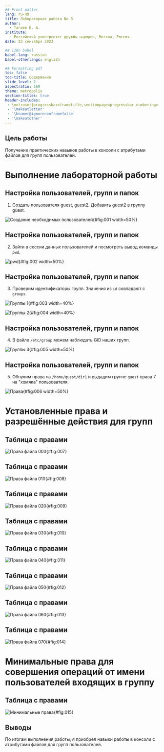 ```yaml
---
## Front matter
lang: ru-RU
title: Лабораторная работа No 3.
author:
  - Тагиев Б. А.
institute:
  - Российский университет дружбы народов, Москва, Россия
date: 23 сентября 2023

## i18n babel
babel-lang: russian
babel-otherlangs: english

## Formatting pdf
toc: false
toc-title: Содержание
slide_level: 2
aspectratio: 169
theme: metropolis
section-titles: true
header-includes:
 - \metroset{progressbar=frametitle,sectionpage=progressbar,numbering=fraction}
 - '\makeatletter'
 - '\beamer@ignorenonframefalse'
 - '\makeatother'
---
```


## Цель работы

Получение практических навыков работы в консоли с атрибутами файлов для групп пользователей.

# Выполнение лабораторной работы

## Настройка пользователей, групп и папок

1. Создать пользователя guest, guest2. Добавить guest2 в группу guest. 

![Создание необходимых пользователей](image/2.png){#fig:001 width=50%}

## Настройка пользователей, групп и папок

2. Зайти в сессии данных пользователей и посмотреть вывод команды `pwd`.

![pwd](image/3.png){#fig:002 width=50%}

## Настройка пользователей, групп и папок

3. Проверим идентификаторы групп. Значения из `id` совпадают с `groups`.

![Группы 1](image/4.png){#fig:003 width=40%}

![Группы 2](image/5.png){#fig:004 width=40%}

## Настройка пользователей, групп и папок

4. В файле `/etc/group` можем наблюдать GID наших групп.

![Группы 3](image/6.png){#fig:005 width=50%}

## Настройка пользователей, групп и папок

5. Обнулим права на `/home/guest/dir1` и выдадим группе `guest` права 7 на "хомяка" пользователя.

![Права](image/7.png){#fig:006 width=50%}

# Установленные права и разрешённые действия для групп

## Таблица с правами

![Права файла 000](image/t1.png){#fig:007} 

## Таблица с правами

![Права файла 010](image/t2.png){#fig:008} 

## Таблица с правами

![Права файла 020](image/t3.png){#fig:009} 

## Таблица с правами

![Права файла 030](image/t4.png){#fig:010} 

## Таблица с правами

![Права файла 040](image/t5.png){#fig:011} 

## Таблица с правами

![Права файла 050](image/t6.png){#fig:012} 

## Таблица с правами

![Права файла 060](image/t7.png){#fig:013} 

## Таблица с правами

![Права файла 070](image/t8.png){#fig:014} 

# Минимальные права для совершения операций от имени пользователей входящих в группу

## Таблица с правами

![Минимальные права](image/t0.png){#fig:015} 

## Выводы

По итогам выполнения работы, я приобрел навыки работы в консоли с атрибутами файлов для групп пользователей.

